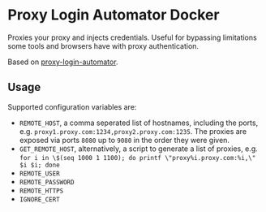 # Proxy Login Automator Docker

Proxies your proxy and injects credentials. Useful for bypassing limitations some tools and browsers have with proxy authentication. 

Based on [proxy-login-automator](https://github.com/sjitech/proxy-login-automator).

## Usage

Supported configuration variables are:

* `REMOTE_HOST`, a comma seperated list of hostnames, including the ports, e.g. `proxy1.proxy.com:1234,proxy2.proxy.com:1235`. The proxies are exposed via ports `8080` up to `9080` in the order they were given. 
* `GET_REMOTE_HOST`, alternatively, a script to generate a list of proxies, e.g. `for i in \$(seq 1000 1 1100); do printf \"proxy%i.proxy.com:%i,\" $i $i; done`
* `REMOTE_USER`
* `REMOTE_PASSWORD`
* `REMOTE_HTTPS`
* `IGNORE_CERT`



